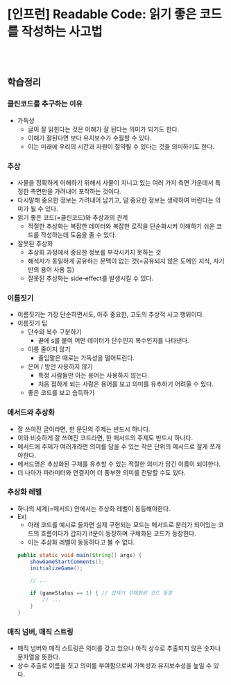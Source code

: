 # [인프런] Readable Code: 읽기 좋은 코드를 작성하는 사고법

<br><br>

## 학습정리
### 클린코드를 추구하는 이유
- 가독성
  - 글이 잘 읽힌다는 것은 이해가 잘 된다는 의미가 되기도 한다.
  - 이해가 잘된다면 보다 유지보수가 수월할 수 있다.
  - 이는 미래에 우리의 시간과 자원이 절약될 수 있다는 것을 의미하기도 한다.

### 추상
- 사물을 정확하게 이해하기 위해서 사물이 지니고 있는 여러 가지 측면 가운데서 특정한 측면만을 가려내어 포착하는 것이다.
- 다시말해 중요한 정보는 가려내어 남기고, 덜 중요한 정보는 생략하여 버린다는 의미가 될 수 있다.
- 읽기 좋은 코드(=클린코드)와 추상과의 관계
   - 적절한 추상화는 복잡한 데이터와 복잡한 로직을 단순화시켜 이해하기 쉬운 코드를 작성하는데 도움을 줄 수 있다.
- 잘못된 추상화
  - 추상화 과정에서 중요한 정보를 부각시키지 못하는 것
  - 해석자가 동일하게 공유하는 문맥이 없는 것(=공유되지 않은 도메인 지식, 자기만의 용어 사용 등)
  - 잘못된 추상화는 side-effect를 발생시킬 수 있다.

### 이름짓기
- 이름짓기는 가장 단순하면서도, 아주 중요한, 고도의 추상적 사고 행위이다.
- 이름짓기 팁
  - 단수와 복수 구분하기
    - 끝에 s를 붙여 어떤 데이터가 단수인지 복수인지를 나타낸다.
  - 이름 줄이지 않기
    - 줄임말은 때로는 가독성을 떨어트린다.
  - 은어 / 방언 사용하지 않기
    - 특정 사람들만 아는 용어는 사용하지 않는다.
    - 처음 접하게 되는 사람은 용어를 보고 의미를 유추하기 어려울 수 있다.
  - 좋은 코드를 보고 습득하기

### 메서드와 추상화
- 잘 쓰여진 글이라면, 한 문단의 주제는 반드시 하나다.
- 이와 비슷하게 잘 쓰여진 코드라면, 한 메서드의 주제도 반드시 하나다.
- 메서드에 주제가 여러개라면 의미를 담을 수 있는 작은 단위의 메서드로 잘게 쪼개야한다.
- 메서드명은 추상화된 구체를 유추할 수 있는 적절한 의미가 담긴 이름이 되야한다.
- 더 나아가 파라미터와 연결지어 더 풍부한 의미를 전달할 수도 있다.

### 추상화 레벨
- 하나의 세계(=메서드) 안에서는 추상화 레벨이 동등해야한다.
- Ex)
  - 아래 코드를 예시로 들자면 실제 구현되는 모드는 메서드로 분리가 되어있는 코드의 흐름이다가 갑자기 if문이 등장하며 구체화된 코드가 등장한다.
  - 이는 추상화 레벨이 동등하다고 볼 수 없다.
  ```java
  public static void main(String[] args) {
      showGameStartComments();
      initializeGame();
  
      // ...
  
      if (gameStatus == 1) { // 갑자기 구체화된 코드 등장
          // ...
      }
  }
  ```

### 매직 넘버, 매직 스트링
- 매직 넘버와 매직 스트링은 의미를 갖고 있으나 아직 상수로 추출되지 않은 숫자나 문자열을 뜻한다.
- 상수 추출로 이름을 짓고 의미를 부여함으로써 가독성과 유지보수성을 높일 수 있다.
